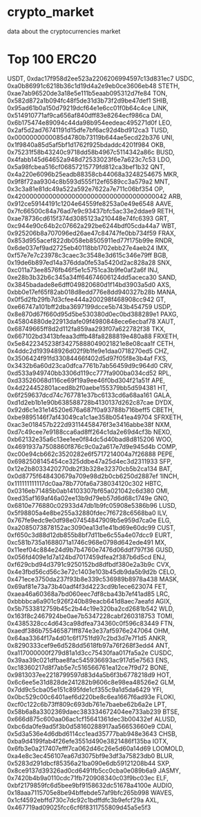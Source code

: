 # crypto_market
data about the cryptocurrencies market

# Top 100 ERC20

USDT, 0xdac17f958d2ee523a2206206994597c13d831ec7
USDC, 0xa0b86991c6218b36c1d19d4a2e9eb0ce3606eb48
STETH, 0xae7ab96520de3a18e5e111b5eaab095312d7fe84
TON, 0x582d872a1b094fc48f5de31d3b73f2d9be47def1
SHIB, 0x95ad61b0a150d79219dcf64e1e6cc01f0b64c4ce
LINK, 0x514910771af9ca656af840dff83e8264ecf986ca
DAI, 0x6b175474e89094c44da98b954eedeac495271d0f
LEO, 0x2af5d2ad76741191d15dfe7bf6ac92d4bd912ca3
TUSD, 0x0000000000085d4780b73119b644ae5ecd22b376
UNI, 0x1f9840a85d5af5bf1d1762f925bdaddc4201f984
OKB, 0x75231f58b43240c9718dd58b4967c5114342a86c
BUSD, 0x4fabb145d64652a948d72533023f6e7a623c7c53
LDO, 0x5a98fcbea516cf06857215779fd812ca3bef1b32
QNT, 0x4a220e6096b25eadb88358cb44068a3248254675
MKR, 0x9f8f72aa9304c8b593d555f12ef6589cc3a579a2
MNT, 0x3c3a81e81dc49a522a592e7622a7e711c06bf354
OP, 0x4200000000000000000000000000000000000042
ARB, 0x912ce59144191c1204e64559fe8253a0e49e6548
AAVE, 0x7fc66500c84a76ad7e9c93437bfc5ac33e2ddae9
RETH, 0xae78736cd615f374d3085123a210448e74fc6393
GRT, 0xc944e90c64b2c07662a292be6244bdf05cda44a7
WBT, 0x925206b8a707096ed26ae47c84747fe0bb734f59
FRAX, 0x853d955acef822db058eb8505911ed77f175b99e
RNDR, 0x6de037ef9ad2725eb40118bb1702ebb27e4aeb24
IMX, 0xf57e7e7c23978c3caec3c3548e3d615c346e79ff
BGB, 0x19de6b897ed14a376dda0fe53a5420d2ac828a28
SNX, 0xc011a73ee8576fb46f5e1c5751ca3b9fe0af2a6f
INJ, 0xe28b3b32b6c345a34ff64674606124dd5aceca30
SAND, 0x3845badade8e6dff049820680d1f14bd3903a5d0
AXS, 0xbb0e17ef65f82ab018d8edd776e8dd940327b28b
MANA, 0x0f5d2fb29fb7d3cfee444a200298f468908cc942
GT, 0xe66747a101bff2dba3697199dcce5b743b454759
USDP, 0x8e870d67f660d95d5be530380d0ec0bd388289e1
PAXG, 0x45804880de22913dafe09f4980848ece6ecbaf78
XAUT, 0x68749665ff8d2d112fa859aa293f07a622782f38
TKX, 0x667102bd3413bfeaa3dffb48fa8288819e480a88
FRXETH, 0x5e8422345238f34275888049021821e8e08caa1f
CETH, 0x4ddc2d193948926d02f9b1fe9e1daa0718270ed5
CHZ, 0x3506424f91fd33084466f402d5d97f05f8e3b4af
FXS, 0x3432b6a60d23ca0dfca7761b7ab56459d9c964d0
CRV, 0xd533a949740bb3306d119cc777fa900ba034cd52
RPL, 0xd33526068d116ce69f19a9ee46f0bd304f21a51f
APE, 0x4d224452801aced8b2f0aebe155379bb5d594381
HT, 0x6f259637dcd74c767781e37bc6133cd6a68aa161
GALA, 0xd1d2eb1b1e90b638588728b4130137d262c87cae
DYDX, 0x92d6c1e31e14520e676a687f0a93788b716beff5
CBETH, 0xbe9895146f7af43049ca1c1ae358b0541ea49704
SFRXETH, 0xac3e018457b222d93114458476f3e3416abbe38f
NXM, 0xd7c49cee7e9188cca6ad8ff264c1da2e69d4cf3b
NEXO, 0xb62132e35a6c13ee1ee0f84dc5d40bad8d815206
WOO, 0x4691937a7508860f876c9c0a2a617e7d9e945d4b
COMP, 0xc00e94cb662c3520282e6f5717214004a7f26888
PEPE, 0x6982508145454ce325ddbe47a25d4ec3d2311933
SFP, 0x12e2b8033420270db2f3b328e32370cb5b2ca134
BAT, 0x0d8775f648430679a709e98d2b0cb6250d2887ef
1INCH, 0x111111111117dc0aa78b770fa6a738034120c302
HBTC, 0x0316eb71485b0ab14103307bf65a021042c6d380
OMI, 0xed35af169af46a02ee13b9d79eb57d6d68c1749e
GNO, 0x6810e776880c02933d47db1b9fc05908e5386b96
LUSD, 0x5f98805a4e8be255a32880fdec7f6728c6568ba0
ILV, 0x767fe9edc9e0df98e07454847909b5e959d7ca0e
ELG, 0xa2085073878152ac3090ea13d1e41bd69e60dc99
CUST, 0xf650c3d88d12db855b8bf7d11be6c55a4e07dcc9
EURT, 0xc581b735a1688071a1746c968e0798d642ede491
MX, 0x11eef04c884e24d9b7b4760e7476d06ddf797f36
GUSD, 0x056fd409e1d7a124bd7017459dfea2f387b6d5cd
ENJ, 0xf629cbd94d3791c9250152bd8dfbdf380e2a3b9c
CVX, 0x4e3fbd56cd56c3e72c1403e103b45db9da5b9d2b
CELO, 0x471ece3750da237f93b8e339c536989b8978a438
MASK, 0x69af81e73a73b40adf4f3d4223cd9b1ece623074
FET, 0xaea46a60368a7bd060eec7df8cba43b7ef41ad85
LRC, 0xbbbbca6a901c926f240b89eacb641d8aec7aeafd
AGIX, 0x5b7533812759b45c2b44c19e320ba2cd2681b542
WLD, 0x163f8c2467924be0ae7b5347228cabf260318753
TOMI, 0x4385328cc4d643ca98dfea734360c0f596c83449
FTN, 0xaedf386b755465871ff874e3e37af5976e247064
OHM, 0x64aa3364f17a4d01c6f1751fd97c2bd3d7e7f1d5
ANKR, 0x8290333cef9e6d528dd5618fb97a76f268f3edd4
ANT, 0xa117000000f279d81a1d3cc75430faa017fa5a2e
CUSDC, 0x39aa39c021dfbae8fac545936693ac917d5e7563
ENS, 0xc18360217d8f7ab5e7c516566761ea12ce7f9d72
BONE, 0x9813037ee2218799597d83d4a5b6f3b6778218d9
HOT, 0x6c6ee5e31d828de241282b9606c8e98ea48526e2
GLM, 0x7dd9c5cba05e151c895fde1cf355c9a1d5da6429
YFI, 0x0bc529c00c6401aef6d220be8c6ea1667f6ad93e
FLOKI, 0xcf0c122c6b73ff809c693db761e7baebe62b6a2e
LPT, 0x58b6a8a3302369daec383334672404ee733ab239
BTSE, 0x666d875c600aa06ac1cf15641361dec3b00432ef
ALUSD, 0xbc6da0fe9ad5f3b0d58160288917aa56653660e9
CDAI, 0x5d3a536e4d6dbd6114cc1ead35777bab948e3643
CHSB, 0xba9d4199fab4f26efe3551d490e3821486f135ba
IOTX, 0x6fb3e0a217407efff7ca062d46c26e5d60a14d69
LOOMOLD, 0xa4e8c3ec456107ea67d3075bf9e3df3a75823db0
BLUR, 0x5283d291dbcf85356a21ba090e6db59121208b44
SXP, 0x8ce9137d39326ad0cd6491fb5cc0cba0e089b6a9
JASMY, 0x7420b4b9a0110cdc71fb720908340c03f9bc03ec
ELF, 0xbf2179859fc6d5bee9bf9158632dc51678a4100e
AUDIO, 0x18aaa7115705e8be94bffebde57af9bfc265b998
WAVES, 0x1cf4592ebffd730c7dc92c1bdffdfc3b9efcf29a
AXL, 0x467719ad09025fcc6cf6f8311755809d45a5e5f3
